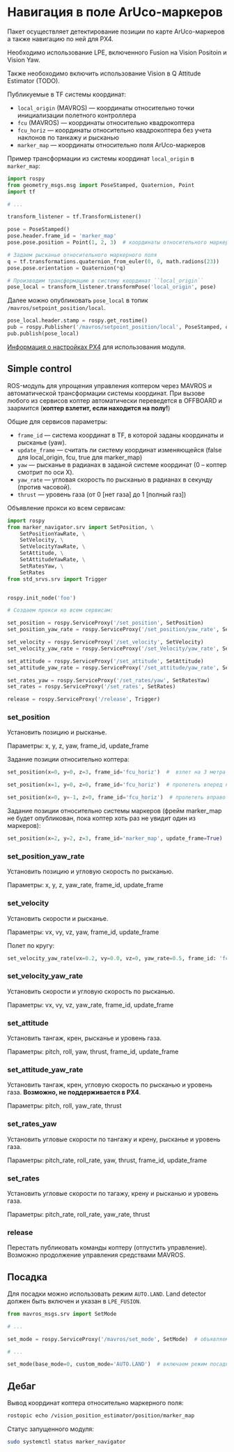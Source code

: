 Навигация в поле ArUco-маркеров
================================

Пакет осуществляет детектирование позиции по карте ArUco-маркеров а также навигацию по ней для PX4.

Необходимо использование LPE, включенного Fusion на Vision Positoin и Vision Yaw.

Также необоходимо включить использование Vision в Q Attitude Estimator (TODO).

Публикуемые в TF системы координат:

* ``local_origin`` (MAVROS) — координаты относительно точки инициализации полетного контроллера
* ``fcu`` (MAVROS) —  координаты относительно квадрокоптера
* ``fcu_horiz`` — координаты относительно квадрокоптера без учета наклонов по танкажу и рысканью
* ``marker_map`` — координаты относительно поля ArUco-маркеров

Пример трансформации из системы координат ``local_origin`` в ``marker_map``:

```python
import rospy
from geometry_msgs.msg import PoseStamped, Quaternion, Point
import tf

# ...

transform_listener = tf.TransformListener()

pose = PoseStamped()
pose.header.frame_id = 'marker_map'
pose.pose.position = Point(1, 2, 3)  # координаты относительного маркерного поля

# Задаем рысканье относительного маркерного поля
q = tf.transformations.quaternion_from_euler(0, 0, math.radions(23))
pose.pose.orientation = Quaternion(*q)

# Производим трансформацию в систему координат ``local_origin``
pose_local = transform_listener.transformPose('local_origin', pose)
```

Далее можно опубликовать ``pose_local`` в топик ``/mavros/setpoint_position/local``.

```python
pose_local.header.stamp = rospy.get_rostime()
pub = rospy.Publisher('/mavros/setpoint_position/local', PoseStamped, queue_size=1)
pub.publish(pose_local)
```

[Информация о настройках PX4](https://github.com/CopterExpress/clever/blob/master/docs/setup.md) для использования модуля.

Simple control
--------------

ROS-модуль для упрощения управления коптером через MAVROS и автоматической трансформации системы координат.
При вызове любого из сервисов коптер автоматически переведется в OFFBOARD и заармится (**коптер взлетит, если находится на полу!**)

Общие для сервисов параметры:

* ``frame_id`` — система координат в TF, в которой заданы координаты и рысканье (yaw).
* ``update_frame`` — считать ли систему координат изменяющейся (false для local_origin, fcu, true для marker_map)
* ``yaw`` — рысканье в радианах в заданой системе координат (0 – коптер смотрит по оси X).
* ``yaw_rate`` — угловая скорость по рысканью в радианах в секунду (против часовой).
* ``thrust`` — уровень газа (от 0 [нет газа] до 1 [полный газ])

Объявление прокси ко всем сервисам:

```python
import rospy
from marker_navigator.srv import SetPosition, \
    SetPositionYawRate, \
    SetVelocity, \
    SetVelocityYawRate, \
    SetAttitude, \
    SetAttitudeYawRate, \
    SetRatesYaw, \
    SetRates
from std_srvs.srv import Trigger


rospy.init_node('foo')

# Создаем прокси ко всем сервисам:

set_position = rospy.ServiceProxy('/set_position', SetPosition)
set_position_yaw_rate = rospy.ServiceProxy('/set_position/yaw_rate', SetPositionYawRate)

set_velocity = rospy.ServiceProxy('/set_velocity', SetVelocity)
set_velocity_yaw_rate = rospy.ServiceProxy('/set_Velocity/yaw_rate', SetVelocityYawRate)

set_attitude = rospy.ServiceProxy('/set_attitude', SetAttitude)
set_attitude_yaw_rate = rospy.ServiceProxy('/set_attitude/yaw_rate', SetattitudeYawRate)

set_rates_yaw = rospy.ServiceProxy('/set_rates/yaw', SetRatesYaw)
set_rates = rospy.ServiceProxy('/set_rates', SetRates)

release = rospy.ServiceProxy('/release', Trigger)
```

### set_position

Установить позицию и рысканье.

Параметры: x, y, z, yaw, frame_id, update_frame

Задание позиции относительно коптера:

```python
set_position(x=0, y=0, z=3, frame_id='fcu_horiz')  #  взлет на 3 метра
```

```python
set_position(x=1, y=0, z=0, frame_id='fcu_horiz')  # пролететь вперед на 1 метр
```

```python
set_position(x=0, y=-1, z=0, frame_id='fcu_horiz')  # пролететь вправо на 1 метр
```

Задание позиции относительно системы маркеров
(фрейм marker_map не будет опубликован, пока коптер хоть раз не увидит один из маркеров):

```python
set_position(x=2, y=2, z=3, frame_id='marker_map', update_frame=True)  #  полет в координату 2:2, высота 3 метра
```

### set_position_yaw_rate

Установить позицию и угловую скорость по рысканью.

Параметры: x, y, z, yaw_rate, frame_id, update_frame

### set_velocity

Установить скорости и рысканье.

Параметры: vx, vy, vz, yaw, frame_id, update_frame

Полет по кругу:

```python
set_velocity_yaw_rate(vx=0.2, vy=0.0, vz=0, yaw_rate=0.5, frame_id: 'fcu_horiz', update_frame: true)
```

### set_velocity_yaw_rate

Установить скорости и угловую скорость по рысканью.

Параметры: vx, vy, vz, yaw_rate, frame_id, update_frame

### set_attitude

Установить тангаж, крен, рысканье и уровень газа.

Параметры: pitch, roll, yaw, thrust, frame_id, update_frame

### set_attitude_yaw_rate

Установить тангаж, крен, угловую скорость по рысканью и уровень газа.  **Возможно, не поддерживается в PX4**.

Параметры: pitch, roll, yaw_rate, thrust

### set_rates_yaw

Установить угловые скорости по тангажу и крену, рысканье и уровень газа.

Параметры: pitch_rate, roll_rate, yaw, thrust, frame_id, update_frame

### set_rates

Установить угловые скорости по тагажу, крену и рысканью и уровень газа.

Параметры: pitch_rate, roll_rate, yaw_rate, thrust

### release

Перестать публиковать команды коптеру (отпустить управление).
Возможно продолжение управления средствами MAVROS.

Посадка
-------

Для посадки можно использовать режим ``AUTO.LAND``. Land detector должен быть включен и указан в ``LPE_FUSION``.

```python
from mavros_msgs.srv import SetMode

# ...

set_mode = rospy.ServiceProxy('/mavros/set_mode', SetMode)  # объявляем прокси к сервису переключения режимов

# ...

set_mode(base_mode=0, custom_mode='AUTO.LAND')  # включаем режим посадки
```

Дебаг
---

Вывод координат коптера относительно маркерного поля:

```bash
rostopic echo /vision_position_estimator/position/marker_map
```

Статус запущенного модуля:

```bash
sudo systemctl status marker_navigator
```
